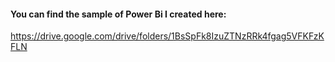 #### You can find the sample of Power Bi I created here: 
https://drive.google.com/drive/folders/1BsSpFk8IzuZTNzRRk4fgag5VFKFzKFLN

